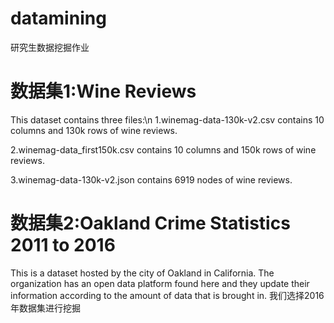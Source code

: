 # datamining
研究生数据挖掘作业
# 数据集1:Wine Reviews
This dataset contains three files:\n
1.winemag-data-130k-v2.csv contains 10 columns and 130k rows of wine reviews.

2.winemag-data_first150k.csv contains 10 columns and 150k rows of wine reviews.

3.winemag-data-130k-v2.json contains 6919 nodes of wine reviews.

# 数据集2:Oakland Crime Statistics 2011 to 2016
This is a dataset hosted by the city of Oakland in California. The organization has an open data platform found here and they update their information according to the amount of data that is brought in. 
我们选择2016年数据集进行挖掘
